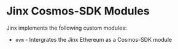 # Jinx Cosmos-SDK Modules

Jinx implements the following custom modules:

* `evm` - Intergrates the Jinx Ethereum as a Cosmos-SDK module